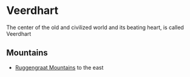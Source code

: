 # Veerdhart
The center of the old and civilized world and its beating heart, is called Veerdhart 

## Mountains
* [Ruggengraat Mountains](../../mountains/ruggengraat-mountains) to the east